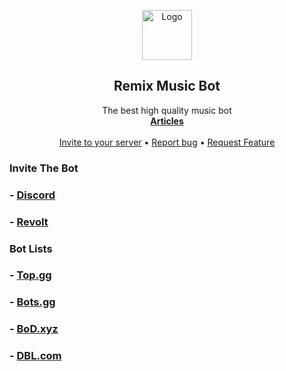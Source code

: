<p align="center">
    <a href="https://github.com/remix-bot">
        <img src="https://upload.wikimedia.org/wikipedia/commons/thumb/a/af/RemixBot.png/1200px-RemixBot.png?20210708015617" alt="Logo" width="80" height="80">
      </a>
    <h2 align="center">Remix Music Bot</h2>
    <p align="center">
        The best high quality music bot
    <br>
        <a href="https://remixbot.cf/articles"><strong>Articles</strong></a>
    <br>
        <br>
        <a href="https://app.revolt.chat/bot/01FVB28WQ9JHMWK8K7RD0F0VCW">Invite to your server</a>
        •
        <a href="https://app.revolt.chat/invite/qvJEsmPt">Report bug</a>
        •
        <a href="https://app.revolt.chat/invite/qvJEsmPt"> Request Feature</a>
    </p>

### Invite The Bot

### - <a target="_blank" onclick="trackCampaignWebClick('', 'description');" rel="nofollow" href="https://discord.com/oauth2/authorize?client_id=744293924625055796&scope=bot&permissions=2205280576">Discord</a></p> 
### - <a target="_blank" onclick="trackCampaignWebClick('', 'description');" rel="nofollow" href="https://app.revolt.chat/bot/01FVB28WQ9JHMWK8K7RD0F0VCW">Revolt</a></p>

### Bot Lists

### - <a target="_blank" onclick="trackCampaignWebClick('', 'description');" rel="nofollow" href="https://top.gg/bot/744293924625055796">Top.gg</a></p> 
### - <a target="_blank" onclick="trackCampaignWebClick('', 'description');" rel="nofollow" href="https://discord.bots.gg/bots/744293924625055796">Bots.gg</a></p>
### - <a target="_blank" onclick="trackCampaignWebClick('', 'description');" rel="nofollow" href="https://bots.ondiscord.xyz/bots/744293924625055796">BoD.xyz</a></p>
### - <a target="_blank" onclick="trackCampaignWebClick('', 'description');" rel="nofollow" href="https://discordbotlist.com/bots/remix-9518">DBL.com</a></p>

